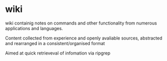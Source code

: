 # wiki 

wiki containig notes on commands and other functionality from numerous applications and languages.

Content collected from experience and openly avaliable sources, abstracted and rearranged in a consistent/organised format

Aimed at quick retrieveval of infomation via ripgrep
